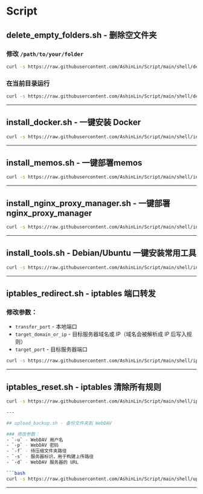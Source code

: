 # Script

## delete_empty_folders.sh - 删除空文件夹 

### 修改 `/path/to/your/folder` 
```bash
curl -s https://raw.githubusercontent.com/AshinLin/Script/main/shell/delete_empty_folders.sh | bash -s /path/to/your/folder
```

### 在当前目录运行
```bash
curl -s https://raw.githubusercontent.com/AshinLin/Script/main/shell/delete_empty_folders.sh | bash -s .
```

---

## install_docker.sh - 一键安装 Docker
```bash
curl -s https://raw.githubusercontent.com/AshinLin/Script/main/shell/install_docker.sh | bash
```
---

## install_memos.sh - 一键部署memos
```bash
curl -s https://raw.githubusercontent.com/AshinLin/Script/main/shell/install_memos.sh | bash
```

---

## install_nginx_proxy_manager.sh - 一键部署nginx_proxy_manager
```bash
curl -s https://raw.githubusercontent.com/AshinLin/Script/main/shell/install_nginx_proxy_manager.sh | bash
```

---

## install_tools.sh - Debian/Ubuntu 一键安装常用工具
```bash
curl -s https://raw.githubusercontent.com/AshinLin/Script/main/shell/install_tools.sh | bash
```

---

## iptables_redirect.sh - iptables 端口转发

### 修改参数：
- `transfer_port` - 本地端口
- `target_domain_or_ip` - 目标服务器域名或 IP（域名会被解析成 IP 后写入规则）
- `target_port` - 目标服务器端口

```bash
curl -s https://raw.githubusercontent.com/AshinLin/Script/main/shell/iptables_redirect.sh | bash -s <transfer_port> <target_domain_or_ip> <target_port>
```
---

## iptables_reset.sh - iptables 清除所有规则

```bash
curl -s https://raw.githubusercontent.com/AshinLin/Script/main/shell/iptables_reset.sh | bash 

---

## upload_backup.sh - 备份文件夹到 WebDAV

### 修改参数：
- `-u` - WebDAV 用户名
- `-p` - WebDAV 密码
- `-f` - 待压缩文件夹路径
- `-s` - 服务器标识，用于构建上传路径
- `-d` - WebDAV 服务器的 URL

```bash
curl -s https://raw.githubusercontent.com/AshinLin/Script/main/shell/upload_backup.sh | bash -s -- -u your_username -p your_password -s your_server_id -d https://dav.com/dav -f /path/to/folder
```

---